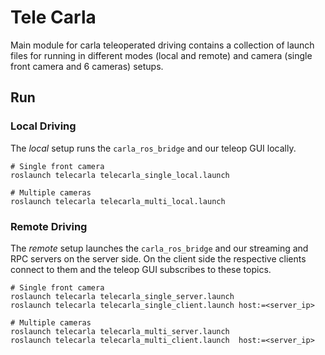 # Tele Carla

Main module for carla teleoperated driving contains a collection of launch files for running in different modes (local and remote) and camera (single front camera and 6 cameras) setups.

## Run

### Local Driving

The *local* setup runs the `carla_ros_bridge` and our teleop GUI locally.

```shell
# Single front camera
roslaunch telecarla telecarla_single_local.launch

# Multiple cameras
roslaunch telecarla telecarla_multi_local.launch
```

### Remote Driving

The *remote* setup launches the `carla_ros_bridge` and our streaming and RPC servers on the server side. On the client side the respective clients connect to them and the teleop GUI subscribes to these topics.

```shell
# Single front camera
roslaunch telecarla telecarla_single_server.launch
roslaunch telecarla telecarla_single_client.launch host:=<server_ip>

# Multiple cameras
roslaunch telecarla telecarla_multi_server.launch
roslaunch telecarla telecarla_multi_client.launch  host:=<server_ip>
```
